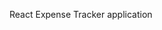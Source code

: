 React Expense Tracker application
<!-- ===============================
Manage your expenses using this Expense Tracker Application. Keep track of your expenses as you go.
No need for physical notebook to record your expenses.

## About the Project

This project is a single page application from scratch to work as an interactive Expense Tracker built using React.js. 
- user-friendly interface
- Responsive for all screen size
<!-- - Live Application here: https://jovial-ride-1a465c.netlify.app
 <br><br>
![image](https://user-images.githubusercontent.com/66158960/154685435-8c5d18e7-2128-4044-9da4-1032805a46c2.png)

 
 
## Credits
- React Docs https://reactjs.org/docs/getting-started.html
- W3schools.com
- Google Fonts
- Material UI used for styling
 -->
